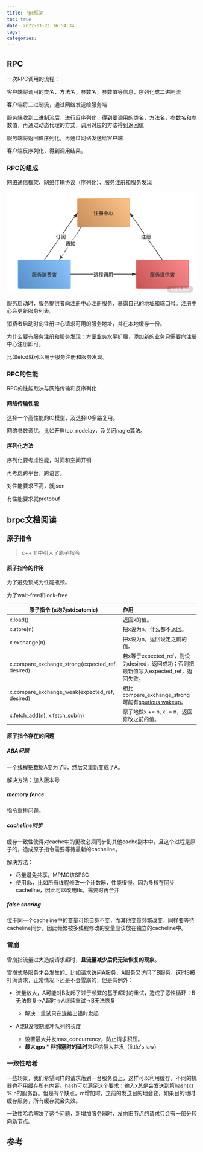 ```yaml
---
title: rpc框架
toc: true
date: 2022-01-21 16:54:34
tags:
categories:
---
```


<!--more-->

## RPC

一次RPC调用的流程：

客户端将调用的类名，方法名，参数名，参数值等信息，序列化成二进制流

客户端将二进制流，通过网络发送给服务端

服务端收到二进制流后，进行反序列化，得到要调用的类名，方法名，参数名和参数值，再通过动态代理的方式，调用对应的方法得到返回值

服务端将返回值序列化，再通过网络发送给客户端

客户端反序列化，得到调用结果。

### RPC的组成

网络通信框架、网络传输协议（序列化）、服务注册和服务发现

![image-20220329223338383](rpc框架/image-20220329223338383.png)

服务启动时，服务提供者向注册中心注册服务，暴露自己的地址和端口号。注册中心会更新服务列表。

消费者启动时向注册中心请求可用的服务地址，并在本地缓存一份。

为什么要有服务注册和服务发现：方便业务水平扩展，添加新的业务只需要向注册中心注册即可。

比如etcd就可以用于服务注册和服务发现。

### RPC的性能

RPC的性能取决与网络传输和反序列化

#### 网络传输性能

选择一个高性能的IO模型，及选择IO多路复用。

网络参数调优，比如开启tcp_nodelay，及关闭nagle算法。

#### 序列化方法

序列化要考虑性能，时间和空间开销

再考虑跨平台，跨语言。

对性能要求不高，就json

有性能要求就protobuf

## brpc文档阅读

### 原子指令

>  c++ 11中引入了原子指令

#### 原子指令的作用

为了避免锁成为性能瓶颈。

为了wait-free和lock-free

| 原子指令 (x均为std::atomic)                      | 作用                                                         |
| ------------------------------------------------ | :----------------------------------------------------------- |
| x.load()                                         | 返回x的值。                                                  |
| x.store(n)                                       | 把x设为n，什么都不返回。                                     |
| x.exchange(n)                                    | 把x设为n，返回设定之前的值。                                 |
| x.compare_exchange_strong(expected_ref, desired) | 若x等于expected_ref，则设为desired，返回成功；否则把最新值写入expected_ref，返回失败。 |
| x.compare_exchange_weak(expected_ref, desired)   | 相比compare_exchange_strong可能有[spurious wakeup](http://en.wikipedia.org/wiki/Spurious_wakeup)。 |
| x.fetch_add(n), x.fetch_sub(n)                   | 原子地做x += n, x-= n，返回修改之前的值。                    |

#### 原子指令存在的问题

##### ABA问题

一个线程把数据A变为了B，然后又重新变成了A。

解决方法：加入版本号

##### memory fence

指令重排问题。

##### cacheline同步

缓存一致性使得对cache中的更改必须同步到其他cache副本中，且这个过程是原子的，造成原子指令需要等待最新的cacheline。

解决方法：

* 尽量避免共享，MPMC该SPSC
* 使用tls，比如所有线程修改一个计数器，性能很慢，因为多核在同步cacheline，因此可以改用tls，需要时再合并

##### false sharing

位于同一个cacheline中的变量可能自身不变，而其他变量频繁改变，同样要等待cacheline同步，因此频繁被多线程修改的变量应该放在独立的cacheline中。

### 雪崩

雪崩指流量过大造成请求超时，**且流量减少后仍无法恢复的现象**。

雪崩式多服务才会发生的。比如请求访问A服务，A服务又访问了B服务，这时B被打满请求，正常情况下还是不会雪崩的，但是有例外：

* 流量放大，A可能对B发起了过于频繁的基于超时的重试，造成了恶性循环：B无法恢复->A超时->A继续重试->B无法恢复
  * 解决：重试只在连接出错时发起

* A或B没限制缓冲队列的长度
  * 设置最大并发max_concurrency，防止请求积压。
  * **最大qps \* 非拥塞时的延时**来评估最大并发（little's law）

### 一致性哈希

一些场景，我们希望同样的请求落到一台服务器上，这样可以利用缓存，不同的机器也不用缓存所有内容。hash可以满足这个要求：输入x总是会发送到第hash(x) % n的服务器。但是有个缺点，m增加时，之前的发送目的地会变，如果目的地时缓存服务，所有缓存就会失效。

一致性哈希解决了这个问题，新增加服务器时，发向旧节点的请求只会有一部分转向新节点。



## 参考

[RPC]: http://learn.lianglianglee.com/%E4%B8%93%E6%A0%8F/%E9%AB%98%E5%B9%B6%E5%8F%91%E7%B3%BB%E7%BB%9F%E8%AE%BE%E8%AE%A140%E9%97%AE/23%20%20RPC%E6%A1%86%E6%9E%B6%EF%BC%9A10%E4%B8%87QPS%E4%B8%8B%E5%A6%82%E4%BD%95%E5%AE%9E%E7%8E%B0%E6%AF%AB%E7%A7%92%E7%BA%A7%E7%9A%84%E6%9C%8D%E5%8A%A1%E8%B0%83%E7%94%A8%EF%BC%9F.md

